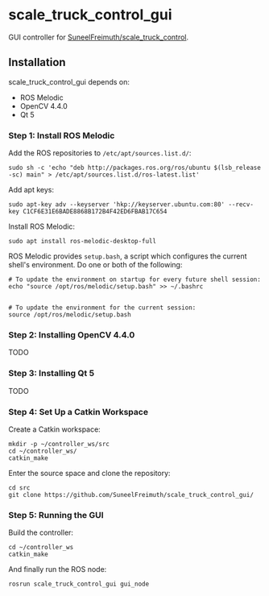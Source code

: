 # scale_truck_control_gui

GUI controller for [SuneelFreimuth/scale_truck_control](https://github.com/SuneelFreimuth/scale_truck_control/).

## Installation

scale_truck_control_gui depends on:
* ROS Melodic
* OpenCV 4.4.0
* Qt 5

### Step 1: Install ROS Melodic

Add the ROS repositories to `/etc/apt/sources.list.d/`:
```
sudo sh -c 'echo "deb http://packages.ros.org/ros/ubuntu $(lsb_release -sc) main" > /etc/apt/sources.list.d/ros-latest.list'
```

Add apt keys:
```
sudo apt-key adv --keyserver 'hkp://keyserver.ubuntu.com:80' --recv-key C1CF6E31E6BADE8868B172B4F42ED6FBAB17C654
```

Install ROS Melodic:
```
sudo apt install ros-melodic-desktop-full
```

ROS Melodic provides `setup.bash`, a script which configures the current shell's environment. Do one or both of the following:
```
# To update the environment on startup for every future shell session:
echo "source /opt/ros/melodic/setup.bash" >> ~/.bashrc


# To update the environment for the current session:
source /opt/ros/melodic/setup.bash
```

### Step 2: Installing OpenCV 4.4.0

TODO

### Step 3: Installing Qt 5

TODO

### Step 4: Set Up a Catkin Workspace

Create a Catkin workspace:
```
mkdir -p ~/controller_ws/src
cd ~/controller_ws/
catkin_make
```

Enter the source space and clone the repository:
```
cd src
git clone https://github.com/SuneelFreimuth/scale_truck_control_gui/
```

### Step 5: Running the GUI

Build the controller:
```
cd ~/controller_ws
catkin_make
```

And finally run the ROS node:
```
rosrun scale_truck_control_gui gui_node
```
